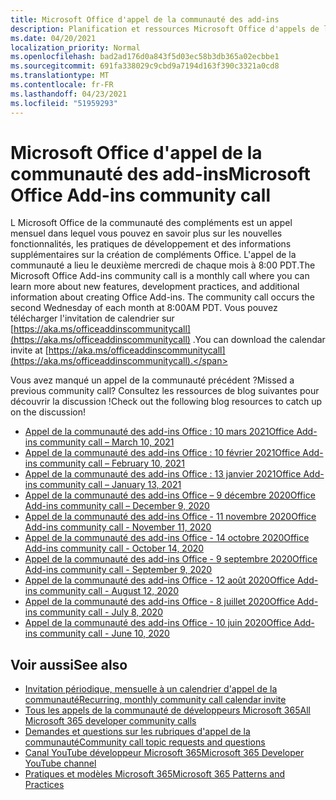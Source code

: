 ```yaml
---
title: Microsoft Office d'appel de la communauté des add-ins
description: Planification et ressources Microsoft Office d'appels de la communauté des Microsoft Office par mois
ms.date: 04/20/2021
localization_priority: Normal
ms.openlocfilehash: bad2ad176d0a843f5d03ec58b3db365a02ecbbe1
ms.sourcegitcommit: 691fa338029c9cbd9a7194d163f390c3321a0cd8
ms.translationtype: MT
ms.contentlocale: fr-FR
ms.lasthandoff: 04/23/2021
ms.locfileid: "51959293"
---
```

# <a name="microsoft-office-add-ins-community-call"></a><span data-ttu-id="7a284-103">Microsoft Office d'appel de la communauté des add-ins</span><span class="sxs-lookup"><span data-stu-id="7a284-103">Microsoft Office Add-ins community call</span></span>

<span data-ttu-id="7a284-104">L Microsoft Office de la communauté des compléments est un appel mensuel dans lequel vous pouvez en savoir plus sur les nouvelles fonctionnalités, les pratiques de développement et des informations supplémentaires sur la création de compléments Office. L'appel de la communauté a lieu le deuxième mercredi de chaque mois à 8:00 PDT.</span><span class="sxs-lookup"><span data-stu-id="7a284-104">The Microsoft Office Add-ins community call is a monthly call where you can learn more about new features, development practices, and additional information about creating Office Add-ins. The community call occurs the second Wednesday of each month at 8:00AM PDT.</span></span> <span data-ttu-id="7a284-105">Vous pouvez télécharger l'invitation de calendrier sur [https://aka.ms/officeaddinscommunitycall](https://aka.ms/officeaddinscommunitycall) .</span><span class="sxs-lookup"><span data-stu-id="7a284-105">You can download the calendar invite at [https://aka.ms/officeaddinscommunitycall](https://aka.ms/officeaddinscommunitycall).</span></span>

<span data-ttu-id="7a284-106">Vous avez manqué un appel de la communauté précédent ?</span><span class="sxs-lookup"><span data-stu-id="7a284-106">Missed a previous community call?</span></span> <span data-ttu-id="7a284-107">Consultez les ressources de blog suivantes pour découvrir la discussion !</span><span class="sxs-lookup"><span data-stu-id="7a284-107">Check out the following blog resources to catch up on the discussion!</span></span>

- [<span data-ttu-id="7a284-108">Appel de la communauté des add-ins Office : 10 mars 2021</span><span class="sxs-lookup"><span data-stu-id="7a284-108">Office Add-ins community call – March 10, 2021</span></span>](https://techcommunity.microsoft.com/t5/microsoft-365-pnp-blog/office-add-ins-community-call-march-10-2021/ba-p/2205369)
- [<span data-ttu-id="7a284-109">Appel de la communauté des add-ins Office : 10 février 2021</span><span class="sxs-lookup"><span data-stu-id="7a284-109">Office Add-ins community call – February 10, 2021</span></span>](https://developer.microsoft.com/en-us/office/blogs/office-add-ins-community-call-february-10-2021/)
- [<span data-ttu-id="7a284-110">Appel de la communauté des add-ins Office : 13 janvier 2021</span><span class="sxs-lookup"><span data-stu-id="7a284-110">Office Add-ins community call – January 13, 2021</span></span>](https://developer.microsoft.com/en-us/office/blogs/office-add-ins-community-call-january-13-2021%e2%80%af/)
- [<span data-ttu-id="7a284-111">Appel de la communauté des add-ins Office – 9 décembre 2020</span><span class="sxs-lookup"><span data-stu-id="7a284-111">Office Add-ins community call – December 9, 2020</span></span>](https://developer.microsoft.com/en-us/microsoft-365/blogs/office-add-ins-community-call-december-9-2020/)
- [<span data-ttu-id="7a284-112">Appel de la communauté des add-ins Office - 11 novembre 2020</span><span class="sxs-lookup"><span data-stu-id="7a284-112">Office Add-ins community call - November 11, 2020</span></span>](https://developer.microsoft.com/office/blogs/office-add-ins-community-call-november-11-2020/)
- [<span data-ttu-id="7a284-113">Appel de la communauté des add-ins Office - 14 octobre 2020</span><span class="sxs-lookup"><span data-stu-id="7a284-113">Office Add-ins community call - October 14, 2020</span></span>](https://developer.microsoft.com/office/blogs/office-add-ins-community-call-october-14-2020%E2%80%AF/)
- [<span data-ttu-id="7a284-114">Appel de la communauté des add-ins Office - 9 septembre 2020</span><span class="sxs-lookup"><span data-stu-id="7a284-114">Office Add-ins community call - September 9, 2020</span></span>](https://developer.microsoft.com/office/blogs/office-add-ins-community-call-september-9-2020/)
- [<span data-ttu-id="7a284-115">Appel de la communauté des add-ins Office - 12 août 2020</span><span class="sxs-lookup"><span data-stu-id="7a284-115">Office Add-ins community call - August 12, 2020</span></span>](https://developer.microsoft.com/office/blogs/office-add-ins-community-call-august-12-2020%e2%80%af)
- [<span data-ttu-id="7a284-116">Appel de la communauté des add-ins Office - 8 juillet 2020</span><span class="sxs-lookup"><span data-stu-id="7a284-116">Office Add-ins community call - July 8, 2020</span></span>](https://developer.microsoft.com/office/blogs/office-add-ins-community-call-july-8-2020/)
- [<span data-ttu-id="7a284-117">Appel de la communauté des add-ins Office - 10 juin 2020</span><span class="sxs-lookup"><span data-stu-id="7a284-117">Office Add-ins community call - June 10, 2020</span></span>](https://developer.microsoft.com/office/blogs/office-add-ins-community-call-june-10-2020/)

## <a name="see-also"></a><span data-ttu-id="7a284-118">Voir aussi</span><span class="sxs-lookup"><span data-stu-id="7a284-118">See also</span></span>

- [<span data-ttu-id="7a284-119">Invitation périodique, mensuelle à un calendrier d'appel de la communauté</span><span class="sxs-lookup"><span data-stu-id="7a284-119">Recurring, monthly community call calendar invite</span></span>](https://aka.ms/officeaddinscommunitycall)
- [<span data-ttu-id="7a284-120">Tous les appels de la communauté de développeurs Microsoft 365</span><span class="sxs-lookup"><span data-stu-id="7a284-120">All Microsoft 365 developer community calls</span></span>](https://aka.ms/M365DevCalls)
- [<span data-ttu-id="7a284-121">Demandes et questions sur les rubriques d'appel de la communauté</span><span class="sxs-lookup"><span data-stu-id="7a284-121">Community call topic requests and questions</span></span>](https://aka.ms/officeaddinsform)
- [<span data-ttu-id="7a284-122">Canal YouTube développeur Microsoft 365</span><span class="sxs-lookup"><span data-stu-id="7a284-122">Microsoft 365 Developer YouTube channel</span></span>](https://aka.ms/OfficeDevYouTube)
- [<span data-ttu-id="7a284-123">Pratiques et modèles Microsoft 365</span><span class="sxs-lookup"><span data-stu-id="7a284-123">Microsoft 365 Patterns and Practices</span></span>](https://aka.ms/M365PnP)

